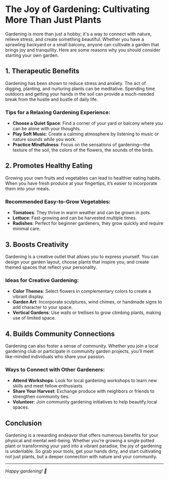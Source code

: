 # The Joy of Gardening: Cultivating More Than Just Plants

Gardening is more than just a hobby; it's a way to connect with nature, relieve stress, and create something beautiful. Whether you have a sprawling backyard or a small balcony, anyone can cultivate a garden that brings joy and tranquility. Here are some reasons why you should consider starting your own garden.

## 1. **Therapeutic Benefits**

Gardening has been shown to reduce stress and anxiety. The act of digging, planting, and nurturing plants can be meditative. Spending time outdoors and getting your hands in the soil can provide a much-needed break from the hustle and bustle of daily life. 

### Tips for a Relaxing Gardening Experience:
- **Choose a Quiet Space**: Find a corner of your yard or balcony where you can be alone with your thoughts.
- **Play Soft Music**: Create a calming atmosphere by listening to music or nature sounds while you work.
- **Practice Mindfulness**: Focus on the sensations of gardening—the texture of the soil, the colors of the flowers, the sounds of the birds.

## 2. **Promotes Healthy Eating**

Growing your own fruits and vegetables can lead to healthier eating habits. When you have fresh produce at your fingertips, it’s easier to incorporate them into your meals.

### Recommended Easy-to-Grow Vegetables:
- **Tomatoes**: They thrive in warm weather and can be grown in pots.
- **Lettuce**: Fast-growing and can be harvested multiple times.
- **Radishes**: Perfect for beginner gardeners, they grow quickly and require minimal care.

## 3. **Boosts Creativity**

Gardening is a creative outlet that allows you to express yourself. You can design your garden layout, choose plants that inspire you, and create themed spaces that reflect your personality.

### Ideas for Creative Gardening:
- **Color Themes**: Select flowers in complementary colors to create a vibrant display.
- **Garden Art**: Incorporate sculptures, wind chimes, or handmade signs to add character to your space.
- **Vertical Gardens**: Use walls or trellises to grow climbing plants, making use of limited space.

## 4. **Builds Community Connections**

Gardening can also foster a sense of community. Whether you join a local gardening club or participate in community garden projects, you’ll meet like-minded individuals who share your passion.

### Ways to Connect with Other Gardeners:
- **Attend Workshops**: Look for local gardening workshops to learn new skills and meet fellow enthusiasts.
- **Share Your Harvest**: Exchange produce with neighbors or friends to strengthen community ties.
- **Volunteer**: Join community gardening initiatives to help beautify local spaces.

## Conclusion

Gardening is a rewarding endeavor that offers numerous benefits for your physical and mental well-being. Whether you’re growing a single potted plant or transforming your yard into a vibrant paradise, the joy of gardening is undeniable. So grab your tools, get your hands dirty, and start cultivating not just plants, but a deeper connection with nature and your community.

---

*Happy gardening! 🌱*
